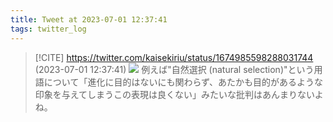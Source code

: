 ```yaml
---
title: Tweet at 2023-07-01 12:37:41
tags: twitter_log
---
```


> [!CITE] https://twitter.com/kaisekiriu/status/1674985598288031744 (2023-07-01 12:37:41)
> ![](https://twitter.com/kaisekiriu/status/1674985598288031744)
> 例えば"自然選択 (natural selection)"という用語について「進化に目的はないにも関わらず、あたかも目的があるような印象を与えてしまうこの表現は良くない」みたいな批判はあんまりないよね。
